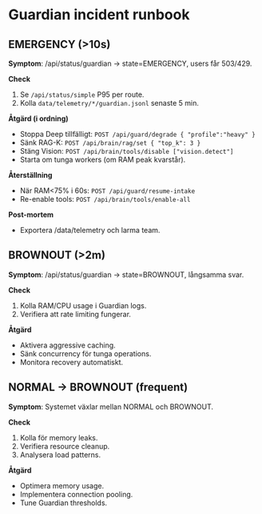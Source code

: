 # Guardian incident runbook

## EMERGENCY (>10s)
**Symptom**: /api/status/guardian -> state=EMERGENCY, users får 503/429.

**Check**
1. Se `/api/status/simple` P95 per route.
2. Kolla `data/telemetry/*/guardian.jsonl` senaste 5 min.

**Åtgärd (i ordning)**
- Stoppa Deep tillfälligt:
  `POST /api/guard/degrade { "profile":"heavy" }`
- Sänk RAG-K: `POST /api/brain/rag/set { "top_k": 3 }`
- Stäng Vision: `POST /api/brain/tools/disable ["vision.detect"]`
- Starta om tunga workers (om RAM peak kvarstår).

**Återställning**
- När RAM<75% i 60s: `POST /api/guard/resume-intake`
- Re-enable tools: `POST /api/brain/tools/enable-all`

**Post-mortem**
- Exportera /data/telemetry och larma team.

## BROWNOUT (>2m)
**Symptom**: /api/status/guardian -> state=BROWNOUT, långsamma svar.

**Check**
1. Kolla RAM/CPU usage i Guardian logs.
2. Verifiera att rate limiting fungerar.

**Åtgärd**
- Aktivera aggressive caching.
- Sänk concurrency för tunga operations.
- Monitora recovery automatiskt.

## NORMAL -> BROWNOUT (frequent)
**Symptom**: Systemet växlar mellan NORMAL och BROWNOUT.

**Check**
1. Kolla för memory leaks.
2. Verifiera resource cleanup.
3. Analysera load patterns.

**Åtgärd**
- Optimera memory usage.
- Implementera connection pooling.
- Tune Guardian thresholds.
